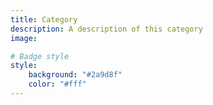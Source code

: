 ```yaml
---
title: Category
description: A description of this category
image:

# Badge style
style:
    background: "#2a9d8f"
    color: "#fff"
---
```

